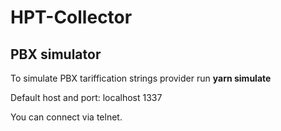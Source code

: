 # HPT-Collector
## PBX simulator
To simulate PBX tariffication strings provider run **yarn simulate**

Default host and port: localhost 1337

You can connect via telnet.